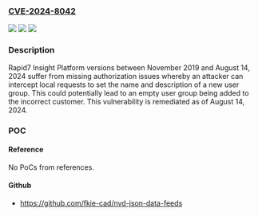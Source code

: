 ### [CVE-2024-8042](https://cve.mitre.org/cgi-bin/cvename.cgi?name=CVE-2024-8042)
![](https://img.shields.io/static/v1?label=Product&message=Insight%20Platform&color=blue)
![](https://img.shields.io/static/v1?label=Version&message=11%2F2019%3C%2008%2F14%2F2024%20&color=brighgreen)
![](https://img.shields.io/static/v1?label=Vulnerability&message=CWE-862%20Missing%20Authorization&color=brighgreen)

### Description

Rapid7 Insight Platform versions between November 2019 and August 14, 2024 suffer from missing authorization issues whereby an attacker can intercept local requests to set the name and description of a new user group. This could potentially lead to an empty user group being added to the incorrect customer. This vulnerability is remediated as of August 14, 2024.

### POC

#### Reference
No PoCs from references.

#### Github
- https://github.com/fkie-cad/nvd-json-data-feeds

